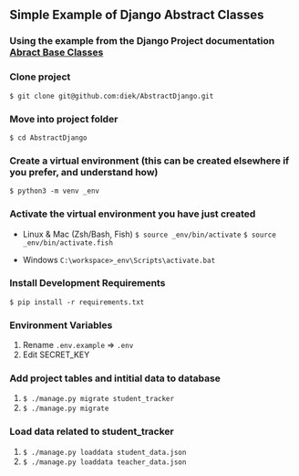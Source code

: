 ## Simple Example of Django Abstract Classes

### Using the example from the Django Project documentation [Abract Base Classes](https://docs.djangoproject.com/en/3.2/topics/db/models/#abstract-base-classes)

### Clone project
`$ git clone git@github.com:diek/AbstractDjango.git`


### Move into project folder
`$ cd AbstractDjango`

### Create a virtual environment (this can be created elsewhere if you prefer, and understand how)
`$ python3 -m venv _env`

### Activate the virtual environment you have just created
* Linux & Mac  (Zsh/Bash, Fish)
`$ source _env/bin/activate`
`$ source _env/bin/activate.fish`

* Windows
`C:\workspace>_env\Scripts\activate.bat`


### Install Development Requirements
`$ pip install -r requirements.txt`

### Environment Variables
1. Rename `.env.example` => `.env`
1. Edit SECRET_KEY

### Add project tables and intitial data to database
1.    `$ ./manage.py migrate student_tracker`
1.    `$ ./manage.py migrate`


### Load data related to student_tracker
1.    `$ ./manage.py loaddata student_data.json`
1.    `$ ./manage.py loaddata teacher_data.json`
